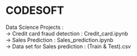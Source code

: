 # CODESOFT  
Data Science Projects :  
-> Credit card fraud detection : Credit_card.ipynb  
-> Sales Prediction :  Sales_prediction.ipynb  
-> Data set for Sales prediction : (Train & Test).csv  
